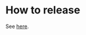 # How to release

See
[here](https://github.com/maxmind/minfraud-api-ruby/blob/main/README.dev.md).
